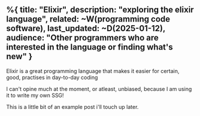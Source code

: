 %{
  title: "Elixir",
  description: "exploring the elixir language",
  related: ~W(programming code software),
  last_updated: ~D(2025-01-12),
  audience: "Other programmers who are interested in the language or finding what's new"
}
---

Elixir is a great programming language that makes it easier for certain, good, practises in day-to-day coding

I can't opine much at the moment, or atleast, unbiased, because I am using it to write my own SSG!

This is a little bit of an example post i'll touch up later.
